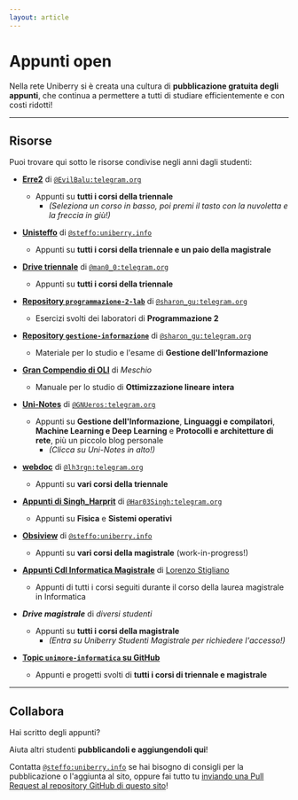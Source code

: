 ```yaml
---
layout: article
---
```


# Appunti open

Nella rete Uniberry si è creata una cultura di **pubblicazione gratuita degli appunti**, che continua a permettere a tutti di studiare efficientemente e con costi ridotti!

---

## Risorse

Puoi trovare qui sotto le risorse condivise negli anni dagli studenti:

- **[Erre2](https://erre2.fermitech.dev/)** di [`@EvilBalu:telegram.org`](https://t.me/EvilBalu)
  - Appunti su **tutti i corsi della triennale**
    - *(Seleziona un corso in basso, poi premi il tasto con la nuvoletta e la freccia in giù!)*
- **[Unisteffo](https://uni.steffo.eu/)** di [`@steffo:uniberry.info`](https://www.steffo.eu/)
  - Appunti su **tutti i corsi della triennale e un paio della magistrale**
- **[Drive triennale](https://drive.google.com/drive/u/1/folders/1tcwQz5O1SQHsj5iRWClkrU9r2t1jlpsV)** di [`@man0_0:telegram.org`](https://t.me/man0_0)
  - Appunti su **tutti i corsi della triennale**
- **[Repository `programmazione-2-lab`](https://gitlab.com/2429571/programmazione-2-lab)** di [`@sharon_gu:telegram.org`](https://t.me/sharon_gu)
  - Esercizi svolti dei laboratori di **Programmazione 2**
- **[Repository `gestione-informazione`](https://gitlab.com/2429571/gestione-informazione)** di [`@sharon_gu:telegram.org`](https://t.me/sharon_gu)
  - Materiale per lo studio e l'esame di **Gestione dell'Informazione**
- **[Gran Compendio di OLI](https://github.com/meschio94/Gran-Compendio-OLI/blob/main/Gran_Compendio_OLI_V1_2_3.pdf)** di <a>*Meschio*</a>
  - Manuale per lo studio di **Ottimizzazione lineare intera**
- **[Uni-Notes](https://theelandor.github.io/)** di [`@GNUeros:telegram.org`](https://t.me/GNUeros)
  - Appunti su **Gestione dell'Informazione**, **Linguaggi e compilatori**, **Machine Learning e Deep Learning** e **Protocolli e architetture di rete**, più un piccolo blog personale
    - *(Clicca su Uni-Notes in alto!)*
- **[webdoc](https://doxymore.ddns.net/gitea/webdoc)** di [`@lh3rgn:telegram.org`](https://t.me/lh3rgn)
  - Appunti su **vari corsi della triennale**
- **[Appunti di Singh_Harprit](https://singh-app.pages.dev)** di [`@Har03Singh:telegram.org`](https://t.me/Har03Singh)
  - Appunti su **Fisica** e **Sistemi operativi**
- **[Obsiview](https://gh.steffo.eu/obsiview/?vault=https%3A%2F%2Fraw.githubusercontent.com%2FSteffo99%2Fappunti-magistrali%2Fmain%2F&path=README.md)** di [`@steffo:uniberry.info`](https://www.steffo.eu/)
  - Appunti su **vari corsi della magistrale** (work-in-progress!)
- **[Appunti Cdl Informatica Magistrale](https://www.notion.so/Appunti-Universit-0d4e3e9de000419ca7bbd92f631c1c75)** di [Lorenzo Stigliano](https://t.me/MaxBubblegum)
  - Appunti di tutti i corsi seguiti durante il corso della laurea magistrale in Informatica

- ***<a>Drive magistrale</a>*** di *<a>diversi studenti</a>*
  - Appunti su **tutti i corsi della magistrale**
    - *(Entra su Uniberry Studenti Magistrale per richiedere l'accesso!)*
- **[Topic `unimore-informatica` su GitHub](https://github.com/topics/unimore-informatica)**
  - Appunti e progetti svolti di **tutti i corsi di triennale e magistrale**

---

## Collabora

Hai scritto degli appunti?

Aiuta altri studenti **pubblicandoli e aggiungendoli qui**!

Contatta [`@steffo:uniberry.info`](https://www.steffo.eu) se hai bisogno di consigli per la pubblicazione o l'aggiunta al sito, oppure fai tutto tu [inviando una Pull Request al repository GitHub di questo sito](https://github.com/uniberry-info/lokiweb/edit/main/appunti.md)!
